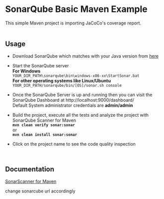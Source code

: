 # SonarQube Basic Maven Example

This simple Maven project is importing JaCoCo's coverage report.
<br /><br />

## Usage

* Download SonarQube which matches with your Java version from [here](https://www.sonarqube.org/downloads/)

* Start the SonarQube server\
**For Windows**\
`YOUR_DIR_PATH\sonarqube\bin\windows-x86-xx\StartSonar.bat`\
**For other operating systems like Linux/Ubuntu**\
`YOUR_DIR_PATH/sonarqube/bin/[OS]/sonar.sh console`

* Once the SonarQube Server is up and running then you can visit the SonarQube Dashboard at http://localhost:9000/dashboard/ \
Default System administrator credentials are **admin/admin**

* Build the project, execute all the tests and analyze the project with SonarQube Scanner for Maven\
**`mvn clean verify sonar:sonar`**\
or\
**`mvn clean install sonar:sonar`**
        
* Click on the project name to see the code quality inspection
<br />

## Documentation

[SonarScanner for Maven](https://docs.sonarqube.org/latest/analysis/scan/sonarscanner-for-maven/)

change sonarcube url accordingly
